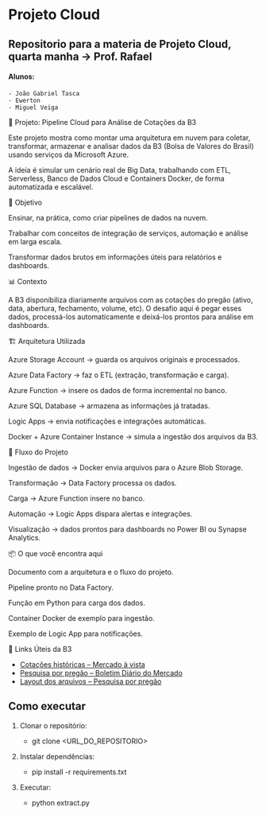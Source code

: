# Projeto Cloud
## Repositorio para a materia de Projeto Cloud, quarta manha -> Prof. Rafael
#### Alunos: 
    - João Gabriel Tasca
    - Ewerton
    - Miguel Veiga


🚀 Projeto: Pipeline Cloud para Análise de Cotações da B3

Este projeto mostra como montar uma arquitetura em nuvem para coletar, transformar, armazenar e analisar dados da B3 (Bolsa de Valores do Brasil) usando serviços da Microsoft Azure.

A ideia é simular um cenário real de Big Data, trabalhando com ETL, Serverless, Banco de Dados Cloud e Containers Docker, de forma automatizada e escalável.

🎯 Objetivo

Ensinar, na prática, como criar pipelines de dados na nuvem.

Trabalhar com conceitos de integração de serviços, automação e análise em larga escala.

Transformar dados brutos em informações úteis para relatórios e dashboards.

📊 Contexto

A B3 disponibiliza diariamente arquivos com as cotações do pregão (ativo, data, abertura, fechamento, volume, etc).
O desafio aqui é pegar esses dados, processá-los automaticamente e deixá-los prontos para análise em dashboards.

🏗️ Arquitetura Utilizada

Azure Storage Account → guarda os arquivos originais e processados.

Azure Data Factory → faz o ETL (extração, transformação e carga).

Azure Function → insere os dados de forma incremental no banco.

Azure SQL Database → armazena as informações já tratadas.

Logic Apps → envia notificações e integrações automáticas.

Docker + Azure Container Instance → simula a ingestão dos arquivos da B3.

🔄 Fluxo do Projeto

Ingestão de dados → Docker envia arquivos para o Azure Blob Storage.

Transformação → Data Factory processa os dados.

Carga → Azure Function insere no banco.

Automação → Logic Apps dispara alertas e integrações.

Visualização → dados prontos para dashboards no Power BI ou Synapse Analytics.

📦 O que você encontra aqui

Documento com a arquitetura e o fluxo do projeto.

Pipeline pronto no Data Factory.

Função em Python para carga dos dados.

Container Docker de exemplo para ingestão.

Exemplo de Logic App para notificações.

🔗 Links Úteis da B3

- [Cotações históricas – Mercado à vista](https://www.b3.com.br/pt_br/market-data-eindices/servicos-de-dados/market-data/historico/mercado-a-vista/cotacoes-historicas/)
- [Pesquisa por pregão – Boletim Diário do Mercado](https://www.b3.com.br/pt_br/market-data-e-indices/servicos-de-dados/marketdata/historico/boletins-diarios/pesquisa-por-pregao/pesquisa-por-pregao/)
- [Layout dos arquivos – Pesquisa por pregão](https://www.b3.com.br/pt_br/market-datae-indices/servicos-de-dados/market-data/historico/boletins-diarios/pesquisa-porpregao/layout-dos-arquivos/)

## Como executar

1. Clonar o repositório:
   - git clone <URL_DO_REPOSITORIO>

2. Instalar dependências:
   - pip install -r requirements.txt

3. Executar:
   - python extract.py
